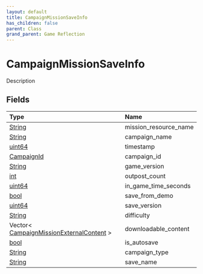 ```yaml
---
layout: default
title: CampaignMissionSaveInfo
has_children: false
parent: Class
grand_parent: Game Reflection
---
```

# CampaignMissionSaveInfo
Description 

## Fields

| Type | Name |
|:----------|:--------------|
| [String](/riftbreaker-wiki/docs/game-reflection/components/string/) | mission_resource_name |
| [String](/riftbreaker-wiki/docs/game-reflection/components/string/) | campaign_name |
| [uint64](/riftbreaker-wiki/docs/game-reflection/components/uint64/) | timestamp |
| [CampaignId](/riftbreaker-wiki/docs/game-reflection/classes/campaign_id/) | campaign_id |
| [String](/riftbreaker-wiki/docs/game-reflection/components/string/) | game_version |
| [int](/riftbreaker-wiki/docs/game-reflection/enums/int/) | outpost_count |
| [uint64](/riftbreaker-wiki/docs/game-reflection/components/uint64/) | in_game_time_seconds |
| [bool](/riftbreaker-wiki/docs/game-reflection/components/bool/) | save_from_demo |
| [uint64](/riftbreaker-wiki/docs/game-reflection/components/uint64/) | save_version |
| [String](/riftbreaker-wiki/docs/game-reflection/components/string/) | difficulty |
| Vector< [CampaignMissionExternalContent](/riftbreaker-wiki/docs/game-reflection/classes/campaign_mission_external_content/) > | downloadable_content |
| [bool](/riftbreaker-wiki/docs/game-reflection/components/bool/) | is_autosave |
| [String](/riftbreaker-wiki/docs/game-reflection/components/string/) | campaign_type |
| [String](/riftbreaker-wiki/docs/game-reflection/components/string/) | save_name |

